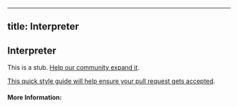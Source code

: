  ---
 title: Interpreter
 ---
 ## Interpreter
 
 This is a stub. <a href='https://github.com/freecodecamp/guides/tree/master/src/pages/software-engineering/orthogonality/index.md' target='_blank' rel='nofollow'>Help our community expand it</a>.
 
 <a href='https://github.com/freecodecamp/guides/blob/master/README.md' target='_blank' rel='nofollow'>This quick style guide will help ensure your pull request gets accepted</a>.
 
 <!-- The article goes here, in GitHub-flavored Markdown. Feel free to add YouTube videos, images, and CodePen/JSBin embeds  -->
 
 #### More Information:
 <!-- Please add any articles you think might be helpful to read before writing the article -->
